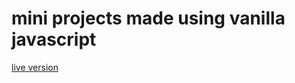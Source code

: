 # mini projects made using vanilla javascript

[live version](https://alvinabiliuse.github.io/javascriptMiniProjects/)
